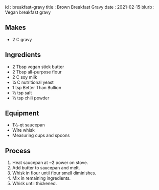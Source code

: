 id         : breakfast-gravy
title      : Brown Breakfast Gravy
date       : 2021-02-15
blurb      : Vegan breakfast gravy

## Makes

* 2 C gravy

## Ingredients

* 2 Tbsp vegan stick butter
* 2 Tbsp all-purpose flour
* 2 C soy milk
* &frac14; C nutritional yeast
* 1 tsp Better Than Bullion
* &frac12; tsp salt
* &frac12; tsp chili powder

## Equipment

* 1&frac12;-qt saucepan
* Wire whisk
* Measuring cups and spoons

## Process

1. Heat saucepan at ~2 power on stove.
2. Add butter to saucepan and melt.
3. Whisk in flour until flour smell diminishes.
4. Mix in remaining ingredients.
5. Whisk until thickened.
